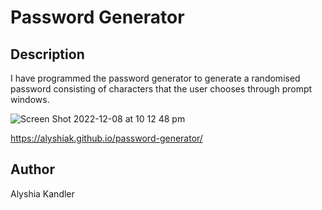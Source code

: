 # Password Generator

## Description
I have programmed the password generator to generate a randomised password consisting of characters that the user chooses through prompt windows.

![Screen Shot 2022-12-08 at 10 12 48 pm](https://user-images.githubusercontent.com/111984179/206433373-fed4d7e6-df68-47ec-bb4a-a7d335ba8d7b.png)

https://alyshiak.github.io/password-generator/

## Author
Alyshia Kandler

